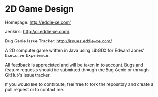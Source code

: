 2D Game Design
===================

Homepage: http://eddie-xe.com/

Jenkins: http://ci.eddie-xe.com/

Bug Genie Issue Tracker: http://issues.eddie-xe.com/

A 2D computer game written in Java using LibGDX for Edward Jones' Executive Experience.

All feedback is appreciated and will be taken in to account. Bugs and feature requests should be submitted through the Bug Genie or through GitHub's issue tracker.

If you would like to contribute, feel free to fork the repository and create a pull request or to contact me.